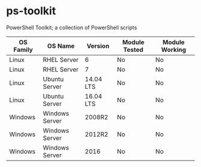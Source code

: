 # ps-toolkit
PowerShell Toolkit; a collection of PowerShell scripts

**OS Family**|**OS Name**|**Version**|**Module Tested**|**Module Working**
-----|-----|-----|-----|-----
Linux|RHEL Server|6|No|No
Linux|RHEL Server|7|No|No
Linux|Ubuntu Server|14.04 LTS|No|No
Linux|Ubuntu Server|16.04 LTS|No|No
Windows|Windows Server|2008R2|No|No
Windows|Windows Server|2012R2|No|No
Windows|Windows Server|2016|No|No
